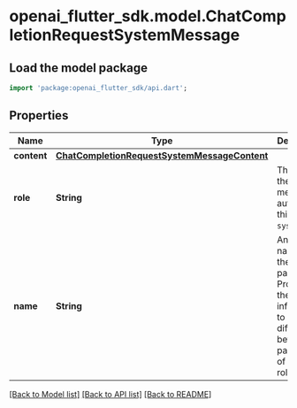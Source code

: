 # openai_flutter_sdk.model.ChatCompletionRequestSystemMessage

## Load the model package
```dart
import 'package:openai_flutter_sdk/api.dart';
```

## Properties
Name | Type | Description | Notes
------------ | ------------- | ------------- | -------------
**content** | [**ChatCompletionRequestSystemMessageContent**](ChatCompletionRequestSystemMessageContent.md) |  | 
**role** | **String** | The role of the messages author, in this case `system`. | 
**name** | **String** | An optional name for the participant. Provides the model information to differentiate between participants of the same role. | [optional] 

[[Back to Model list]](../README.md#documentation-for-models) [[Back to API list]](../README.md#documentation-for-api-endpoints) [[Back to README]](../README.md)


